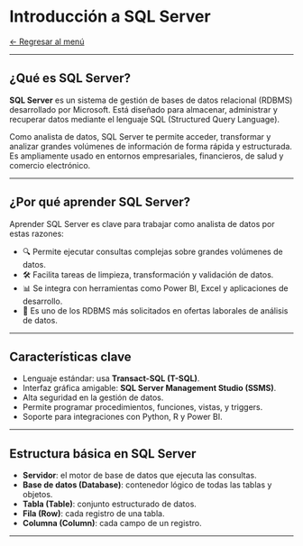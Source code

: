 # Introducción a SQL Server

[← Regresar al menú](../../README.md) <br>

---

## ¿Qué es SQL Server?

**SQL Server** es un sistema de gestión de bases de datos relacional (RDBMS) desarrollado por Microsoft. Está diseñado para almacenar, administrar y recuperar datos mediante el lenguaje SQL (Structured Query Language).

Como analista de datos, SQL Server te permite acceder, transformar y analizar grandes volúmenes de información de forma rápida y estructurada. Es ampliamente usado en entornos empresariales, financieros, de salud y comercio electrónico.

---

## ¿Por qué aprender SQL Server?

Aprender SQL Server es clave para trabajar como analista de datos por estas razones:

- 🔍 Permite ejecutar consultas complejas sobre grandes volúmenes de datos.
- 🛠️ Facilita tareas de limpieza, transformación y validación de datos.
- 📊 Se integra con herramientas como Power BI, Excel y aplicaciones de desarrollo.
- 💼 Es uno de los RDBMS más solicitados en ofertas laborales de análisis de datos.

---

## Características clave

- Lenguaje estándar: usa **Transact-SQL (T-SQL)**.
- Interfaz gráfica amigable: **SQL Server Management Studio (SSMS)**.
- Alta seguridad en la gestión de datos.
- Permite programar procedimientos, funciones, vistas, y triggers.
- Soporte para integraciones con Python, R y Power BI.

---

## Estructura básica en SQL Server

- **Servidor**: el motor de base de datos que ejecuta las consultas.
- **Base de datos (Database)**: contenedor lógico de todas las tablas y objetos.
- **Tabla (Table)**: conjunto estructurado de datos.
- **Fila (Row)**: cada registro de una tabla.
- **Columna (Column)**: cada campo de un registro.

---

